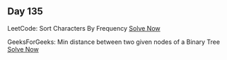 ## Day 135

LeetCode: Sort Characters By Frequency 
[Solve Now](https://leetcode.com/problems/sort-characters-by-frequency/description/)

GeeksForGeeks: Min distance between two given nodes of a Binary Tree 
[Solve Now](https://www.geeksforgeeks.org/problems/min-distance-between-two-given-nodes-of-a-binary-tree/1)